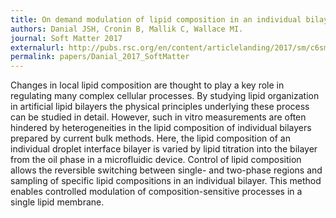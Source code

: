 ```yaml
---
title: On demand modulation of lipid composition in an individual bilayer.
authors: Danial JSH, Cronin B, Mallik C, Wallace MI.
journal: Soft Matter 2017
externalurl: http://pubs.rsc.org/en/content/articlelanding/2017/sm/c6sm01774f
permalink: papers/Danial_2017_SoftMatter
---
```

Changes in local lipid composition are thought to play a key role in regulating many complex cellular processes. By studying lipid organization in artificial lipid bilayers the physical principles underlying these process can be studied in detail. However, such in vitro measurements are often hindered by heterogeneities in the lipid composition of individual bilayers prepared by current bulk methods. Here, the lipid composition of an individual droplet interface bilayer is varied by lipid titration into the bilayer from the oil phase in a microfluidic device. Control of lipid composition allows the reversible switching between single- and two-phase regions and sampling of specific lipid compositions in an individual bilayer. This method enables controlled modulation of composition-sensitive processes in a single lipid membrane.